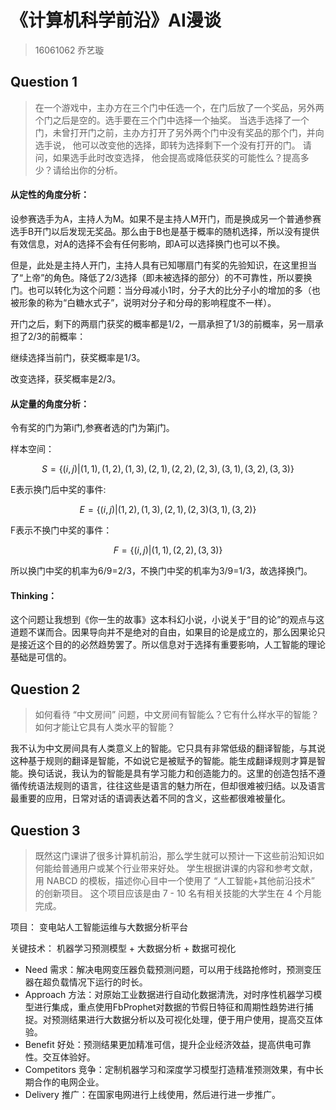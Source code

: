 # 《计算机科学前沿》AI漫谈
> 16061062 乔艺璇
## Question 1
> 在一个游戏中，主办方在三个门中任选一个，在门后放了一个奖品，另外两个门之后是空的。选手要在三个门中选择一个抽奖。 当选手选择了一个门，未曾打开门之前，主办方打开了另外两个门中没有奖品的那个门，并向选手说， 他可以改变他的选择，即转为选择剩下一个没有打开的门。 请问，如果选手此时改变选择， 他会提高或降低获奖的可能性么？提高多少？请给出你的分析。

#### 从定性的角度分析：

设参赛选手为A，主持人为M。如果不是主持人M开门，而是换成另一个普通参赛选手B开门以后发现无奖品。那么由于B也是基于概率的随机选择，所以没有提供有效信息，对A的选择不会有任何影响，即A可以选择换门也可以不换。

但是，此处是主持人开门，主持人具有已知哪扇门有奖的先验知识，在这里担当了“上帝”的角色。降低了2/3选择（即未被选择的部分）的不可靠性，所以要换门。也可以转化为这个问题：当分母减小1时，分子大的比分子小的增加的多（也被形象的称为“白糖水式子”，说明对分子和分母的影响程度不一样）。

开门之后，剩下的两扇门获奖的概率都是1/2，一扇承担了1/3的前概率，另一扇承担了2/3的前概率：

继续选择当前门，获奖概率是1/3。

改变选择，获奖概率是2/3。

#### 从定量的角度分析：
令有奖的门为第i门,参赛者选的门为第j门。

样本空间：
```math
S = \{(i,j) | (1,1),(1,2),(1,3),(2,1),(2,2),(2,3),(3,1),(3,2),(3,3)\}
```

E表示换门后中奖的事件:

```math
E = \{(i,j) | (1,2),(1,3),(2,1),(2,3)(3,1),(3,2)\}
```

F表示不换门中奖的事件：

```math
F = \{(i,j) | (1,1),(2,2),(3,3)\}
```

所以换门中奖的机率为6/9=2/3，不换门中奖的机率为3/9=1/3，故选择换门。


#### Thinking：
这个问题让我想到《你一生的故事》这本科幻小说，小说关于“目的论”的观点与这道题不谋而合。因果导向并不是绝对的自由，如果目的论是成立的，那么因果论只是接近这个目的的必然趋势罢了。所以信息对于选择有重要影响，人工智能的理论基础是可信的。


## Question 2
> 如何看待 “中文房间” 问题，中文房间有智能么？它有什么样水平的智能？如何才能让它具有人类水平的智能？

我不认为中文房间具有人类意义上的智能。它只具有非常低级的翻译智能，与其说这种基于规则的翻译是智能，不如说它是被赋予的智能。能生成翻译规则才算是智能。换句话说，我认为的智能是具有学习能力和创造能力的。这里的创造包括不遵循传统语法规则的语言，往往这些是语言的魅力所在，但却很难被归结。以及语言最重要的应用，日常对话的语调表达着不同的含义，这些都很难被量化。

## Question 3
> 既然这门课讲了很多计算机前沿，那么学生就可以预计一下这些前沿知识如何能给普通用户或某个行业带来好处。 学生根据讲课的内容和参考文献，用 NABCD 的模板，描述你心目中一个使用了 “人工智能+其他前沿技术” 的创新项目。 这个项目应该是由 7 - 10 名有相关技能的大学生在 4 个月能完成。

项目：  变电站人工智能运维与大数据分析平台

关键技术：  机器学习预测模型 + 大数据分析 + 数据可视化
- Need 需求：解决电网变压器负载预测问题，可以用于线路抢修时，预测变压器在超负载情况下运行的时长。
- Approach 方法：对原始工业数据进行自动化数据清洗，对时序性机器学习模型进行集成，重点使用FbProphet对数据的节假日特征和周期性趋势进行捕捉。对预测结果进行大数据分析以及可视化处理，便于用户使用，提高交互体验。
- Benefit 好处：预测结果更加精准可信，提升企业经济效益，提高供电可靠性。交互体验好。
- Competitors 竞争：定制机器学习和深度学习模型打造精准预测效果，有中长期合作的电网企业。
- Delivery 推广：在国家电网进行上线使用，然后进行进一步推广。
